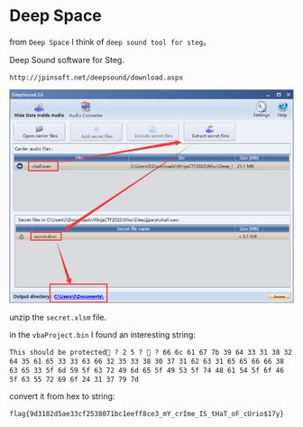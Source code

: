 # Deep Space



from `Deep Space` I think of `deep sound tool for steg`。



Deep Sound software for Steg.

```
http://jpinsoft.net/deepsound/download.aspx
```

![1662730313752](wp.assets/1662730313752.png)

unzip the `secret.xlsm` file.

in the `vbaProject.bin` I found an interesting string:

```
This should be protected ? 2 5 ?  ? 66 6c 61 67 7b 39 64 33 31 38 32 64 35 61 65 33 33 63 66 32 35 33 38 30 37 31 62 63 31 65 65 66 66 38 63 65 33 5f 6d 59 5f 63 72 49 6d 65 5f 49 53 5f 74 48 61 54 5f 6f 46 5f 63 55 72 69 6f 24 31 37 79 7d
```

convert it from hex to string:

```
flag{9d3182d5ae33cf2538071bc1eeff8ce3_mY_crIme_IS_tHaT_oF_cUrio$17y}
```

